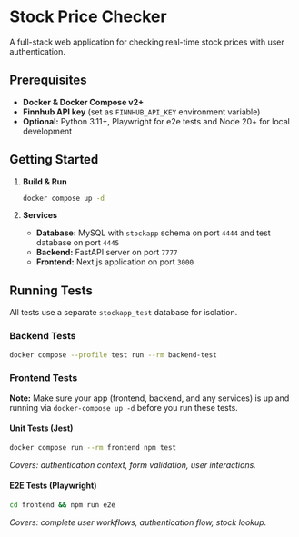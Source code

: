 # Stock Price Checker

A full-stack web application for checking real-time stock prices with user authentication.

## Prerequisites

- **Docker & Docker Compose v2+**
- **Finnhub API key** (set as `FINNHUB_API_KEY` environment variable)
- **Optional:** Python 3.11+, Playwright for e2e tests and Node 20+ for local development

## Getting Started

1. **Build & Run**

   ```bash
   docker compose up -d
   ```

2. **Services**

   - **Database:** MySQL with `stockapp` schema on port `4444` and test database on port `4445`
   - **Backend:** FastAPI server on port `7777`  
   - **Frontend:** Next.js application on port `3000`  

## Running Tests

All tests use a separate `stockapp_test` database for isolation.

### Backend Tests

```bash
docker compose --profile test run --rm backend-test
```

### Frontend Tests
**Note:** Make sure your app (frontend, backend, and any services) is up and running via `docker-compose up -d` before you run these tests.
#### Unit Tests (Jest)

```bash
docker compose run --rm frontend npm test
```

_Covers: authentication context, form validation, user interactions._

#### E2E Tests (Playwright)


```bash
cd frontend && npm run e2e
```

_Covers: complete user workflows, authentication flow, stock lookup._

